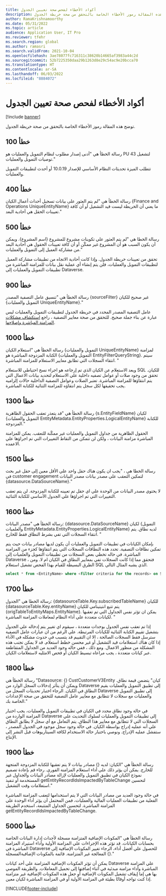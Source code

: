 ```yaml
---
title: أكواد الأخطاء لفحص صحة تعيين الجدول
description: توضح هذه المقالة رموز الأخطاء الخاصة بالتحقق من صحة خريطة الجدول.
author: RamaKrishnamoorthy
ms.date: 05/31/2022
ms.topic: article
audience: Application User, IT Pro
ms.reviewer: tfehr
ms.search.region: global
ms.author: ramasri
ms.search.validFrom: 2021-10-04
ms.openlocfilehash: 3ae78077fc716311c38620b14665af3983a44c2d
ms.sourcegitcommit: 52b7225350daa29b1263d8e29c54ac9e20bcca70
ms.translationtype: HT
ms.contentlocale: ar-SA
ms.lasthandoff: 06/03/2022
ms.locfileid: "8884072"
---
```

# <a name="errors-codes-for-the-table-map-health-check"></a>أكواد الأخطاء لفحص صحة تعيين الجدول

[!include [banner](../../includes/banner.md)]



توضح هذه المقالة رموز الأخطاء الخاصة بالتحقق من صحة خريطة الجدول.

## <a name="error-100"></a>خطأ 100

رسالة الخطأ هي "أدنى إصدار مطلوب لنظام التمويل والعمليات هو PU 43 لتشغيل توصيات التمويل والعمليات."

تتطلب الميزة تحديثات النظام الأساسي للإصدار 10.0.19 أو أحدث لتطبيقات التمويل والعمليات.

## <a name="error-400"></a>خطأ 400

رسالة الخطأ هي "لم يتم العثور على بيانات تسجيل أحداث أعمال الكيان \{Finance and Operations UniqueEntityName\} ما يعني أن الخريطة ليست قيد التشغيل أو أن كافة تعيينات الحقل هي أحادية البعد."

## <a name="error-500"></a>خطأ 500

رسالة الخطا هي "لم يتم العثور علي تكوينات مشروع للمشروع \{اسم المشروع\}. ويمكن أن يكون السبب هو أن المشروع غير ممكّن أو أن كافة تعيينات الحقول هي أحادية البعد من مشاركة العميل إلى التمويل والعمليات."

تحقق من تعيينات خريطة الجدول. وإذا كانت أحادية الاتجاه من تطبيقات مشاركة العميل لتطبيقات التمويل والعمليات، فلن يتم إنشاء أي عملية نقل بيانات للمزامنة المباشرة من تطبيقات التمويل والعمليات إلى Dataverse.

## <a name="error-900"></a>خطأ 900

رسالة الخطأ هي "تنسيق عامل التصفية المصدر \{sourceFilter\} غير صحيح للكيان \{التمويل والعمليات UniqueEntityName\}."

عامل التصفية المصدر المحدد في خريطة الجدول لتطبيقات التمويل والعمليات ليس عبارة عن بناء جملة صحيح. للتحقق من صحة معايير التصفية ، راجع [استكشاف مشكلات المزامنة المباشرة وإصلاحها](dual-write-troubleshooting-live-sync.md#live-synchronization-issues-that-are-caused-by-incorrect-query-filter-syntax-on-the-dual-write-maps).

## <a name="error-1000"></a>خطأ 1000

رسالة الخطأ هي "استعلام الكيان \{التمويل والعمليات UniqueEntityName\} لمزامنة الكتابة المزدوجة المباشرة هو \{التمويل والعمليات EntityFilterQueryString\}. سيتم انتقاء السجلات التي تطابق معايير الاستعلام للمزامنة المباشرة. "

ويعد الاستعلام عن الكيان الذي تم إرجاعه هو اجراء نسخ احتياطي للاستعلام SQL للكيان. تحقق من وجود صلات أو عوامل تصفيه داخلية علي الاستعلام لتحديد بيانات الاعمال التي يتم انتقاؤها للمزامنة المباشرة. تعتبر الصلات وعوامل التصفية الداخلية حالات إلزاميه يجب تحقيقها لكل سجل يتم انتقاؤه للمزامنة الثنائية للكتابة المباشرة.

## <a name="error-1300"></a>خطأ 1300

رسالة الخطأ هي "قد يتعذر تعقب الحقول الظاهرية \{s.EntityFieldName\} لكيان \{التمويل والعمليات EntityMetadata.EntityProperties.LogicalEntityName\} للكتابة المزدوجة."

الحقول الظاهرية من جداول التمويل والعمليات غير ممكّنة للتعقب. يمكن للمزامنة المباشرة مزامنة البيانات ، ولكن لن تتمكن من التقاط التغييرات التي تم اجراؤها علي الاعمده.

## <a name="error-1500"></a>خطأ 1500

رسالة الخطا هي ، "يجب ان يكون هناك حقل واحد علي الأقل معين إلى حقل غير بحث في customer engagement لتمكين التعقب علي مصدر بيانات مصدر البيانات \{datasource.DataSourceName\}."

لا يحتوي مصدر البيانات من الوحدة علي اي حقل تم تعيينه للكتابة المزدوجة. لن يتم تعقب التغييرات التي تم اجراؤها علي الجدول الأساسي للكتابة الثنائية.

## <a name="error-1600"></a>خطأ 1600

رسالة الخطأ هي "مصدر البيانات: \{datasource.DataSourceName\} لكيان \{التمويل والعلميات EntityMetadata.EntityProperties.LogicalEntityName\} لديه نطاق. يتم انتقاء السجلات التي تفي بشرط النطاق فقط للخارج. "

بإمكان الكيانات في تطبيقات التمويل والعمليات أن يكون لديها مصادر بيانات حيث يتم تمكين نطاقات التصفية. تحدد هذه النطاقات السجلات التي يتم انتقاؤها كجزء من المزامنة المباشرة. في حاله تخطي بعض السجلات من تطبيقات التمويل والعلميات إلى Dataverse ، فتحقق مما إذا كانت السجلات تفي بمعايير النطاق في الكيان ام لا. ومن الطرق البسيطة للقيام بهذا الفحص تشغيل استعلام SQL الذي يشبه المثال التالي.

```sql
select * from <EntityName> where <filter criteria for the records> on SQL.
```

## <a name="error-1700"></a>خطأ 1700

رسالة الخطا هي "الجدول: \{datasourceTable.Key.subscribedTableName\} للكيان \{datasourceTable.Key.entityName\} يتم تتبع انتيتينامي للكيان \{origTableToEntityMaps.EntityName\}. يمكن ان تؤثر نفس الجداول التي تم تعقبها لكيانات متعددة علي أداء النظام لمعاملات المزامنة المباشرة. "

إذا تم تعقب نفس الجدول بوحدات متعددة ، سيقوم اي تغيير يتم إدخاله علي الجدول بتشغيل تقييم الكتابة الثنائية للكيانات المرتبطة. علي الرغم من ان عبارات عامل التصفية سترسل فقط السجلات الصالحة ، الا ان التقييم قد يتسبب في حدوث مشكله في الأداء إذا كان هناك استعلامات قيد التشغيل أو غير محسن خطط استعلام. قد لا يمكن تجنب هذه المشكلة من منظور الاعمال. ومع ذلك ، ففي حاله وجود العديد من الجداول المتقاطعة عبر كيانات متعددة ، يجب مراعاه تبسيط الكيان أو فحص الامثليه لاستعلامات الكيان.

## <a name="error-1800"></a>خطأ 1800
رسالة الخطأ هي "Datasource: {} CustCustomerV3Entity كيان" يتضمن قيمة نطاق. ويمكن أن يتأثر إدخالات السجل الوارد من Dataverse إلى تطبيق التمويل والعمليات بقيم النطاق في الكيان. الرجاء اختبار تحديثات السجل من Dataverse إلى تطبيق التمويل والعمليات مع سجلات لا تتطابق مع معايير عامل التصفية للتحقق من صحة الإعدادات الخاصة بك."

في حالة وجود نطاق محدد في الكيان في تطبيقات التمويل والعمليات، يجب اختبار المزامنة الواردة من Dataverse إلى تطبيقات التمويل والعمليات لسلوك التحديث علي السجلات التي لا تتطابق مع معايير هذا النطاق. يتم التعامل مع أي سجل لا يطابق النطاق علي أنه عمليه إدراج بواسطة الكيان. في حالة وجود سجل موجود في الجدول المصدر ، ستفشل عمليه الإدراج. ونوصي باختبار حالة الاستخدام لكافة السيناريوهات قبل النشر إلى الإنتاج.

## <a name="error-1900"></a>خطأ 1900
رسالة الخطأ هي "الكيان: لديه {} مصادر بيانات لا يتم تعقبها للكتابة المزدوجة المتجهة للخارج. يمكن أن يؤثر ذلك علي أداء استعلام المزامنة الفوري. رجاء قم بإعادة تصميم نموذج الكيان في تطبيق التمويل والعمليات لإزالة مصادر البيانات والجداول غير المستخدمة أو تنفيذ getEntityRecordIdsImpactedByTableChange لتحسين استعلامات وقت التشغيل."

في حالة وجود العديد من مصادر البيانات التي لا يتم استخدامها لتعقب المزامنة المباشرة الفعلية من تطبيقات العمليات المالية والعمليات، فمن المحتمل أن يؤثر أداء الوحدة علي المزامنة المباشرة. لتحسين الجداول المتتبعة، استخدم الطريقة getEntityRecordIdsImpactedByTableChange.

## <a name="error-5000"></a>خطأ 5000
رسالة الخطأ هي "المكونات الإضافية المتزامنة مسجلة لأحداث إدارة البيانات الخاصة بحسابات الكيانات. قد تؤثر هذه الإجراءات علي المزامنة الأولية وأداء استيراد المزامنة المباشرة في Dataverse للحصول علي أفضل أداء، الرجاء تغيير المكونات الإضافية إلى المعالجة غير المتزامنة. قائمة بالمكونات الإضافيةالمسجلة {}."

يمكن أن تؤثر المكونات الإضافية المتزامنة علي أحد كيانات Dataverse علي المزامنة المباشرة وأداء مزامنة مبدئية في أثناء إضافتها إلى تحميل المعاملات. والطريقة الموصي بها هي إما إيقاف تشغيل المكونات الإضافية أو جعل هذه المكونات الإضافية غير متزامنة إذا كنت تواجه أوقاتًا بطيئة في المزامنة الأولية أو في المزامنة المباشرة لكيان معين.

[!INCLUDE[footer-include](../../../../includes/footer-banner.md)]
